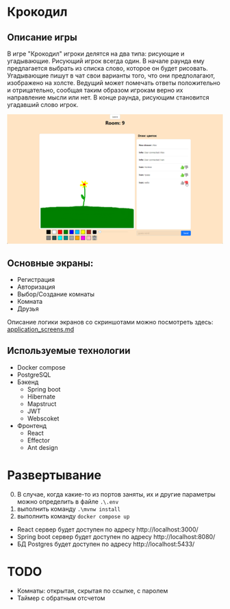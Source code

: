 # Крокодил

## Описание игры
В игре "Крокодил" игроки делятся на два типа: рисующие и угадывающие. 
Рисующий игрок всегда один. В начале раунда ему предлагается выбрать из списка слово, которое он будет рисовать.
Угадывающие пишут в чат свои варианты того, что они предполагают, изображено на холсте. Ведущий может помечать ответы
положительно и отрицательно, сообщая таким образом игрокам верно их направление мысли или нет. 
В конце раунда, рисующим становится угадавший слово игрок.

![интерфейс рисующего слова](/doc/images/room_draw.png)

## Основные экраны:
- Регистрация
- Авторизация
- Выбор/Создание комнаты
- Комната
- Друзья

Описание логики экранов со скриншотами можно посмотреть здесь: [application_screens.md](doc/application_screens.md)

## Используемые технологии
- Docker compose
- PostgreSQL
- Бэкенд
  - Spring boot
  - Hibernate
  - Mapstruct
  - JWT
  - Webscoket
- Фронтенд
  - React
  - Effector
  - Ant design

# Развертывание
0. В случае, когда какие-то из портов заняты, их и другие параметры можно определить в файле `.\.env`
1. выполнить команду `.\mvnw install`
2. выполнить команду `docker compose up`

- React сервер будет доступен по адресу http://localhost:3000/
- Spring boot сервер будет доступен по адресу http://localhost:8080/
- БД Postgres будет доступен по адресу http://localhost:5433/

# TODO
- Комнаты: открытая, скрытая по ссылке, с паролем
- Таймер с обратным отсчетом